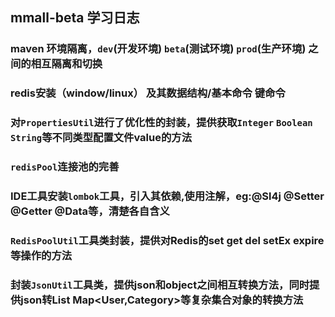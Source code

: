 ## mmall-beta 学习日志

### maven 环境隔离，`dev`(开发环境) `beta`(测试环境) `prod`(生产环境) 之间的相互隔离和切换 

### redis安装（window/linux） 及其数据结构/基本命令 键命令

### 对`PropertiesUtil`进行了优化性的封装，提供获取`Integer` `Boolean` `String`等不同类型配置文件value的方法

### `redisPool`连接池的完善 

### IDE工具安装`lombok`工具，引入其依赖,使用注解，eg:@Sl4j @Setter @Getter @Data等，清楚各自含义

### `RedisPoolUtil`工具类封装，提供对Redis的set get del setEx expire等操作的方法

### 封装`JsonUtil`工具类，提供json和object之间相互转换方法，同时提供json转List<User> Map<User,Category>等复杂集合对象的转换方法